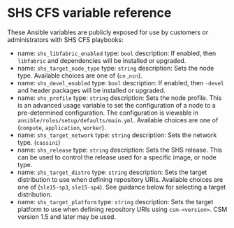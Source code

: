 # SHS CFS variable reference

These Ansible variables are publicly exposed for use by customers or administrators with SHS CFS playbooks:

- name: `shs_libfabric_enabled`
  type: `bool`
  description: If enabled, then `libfabric` and dependencies will be installed or upgraded.
- name: `shs_target_node_type`
  type: `string`
  description: Sets the node type. Available choices are one of (`cn` ,`ncn`).
- name: `shs_devel_enabled`
  type: `bool`
  description: If enabled, then `-devel` and header packages will be installed or upgraded.
- name: `shs_profile`
  type: `string`
  description: Sets the node profile. This is an advanced usage variable to set the configuration of a node to a pre-determined configuration. The configuration is viewable in `ansible/roles/setup/defaults/main.yml`. Available choices are one of (`compute`, `application`, `worker`).
- name: `shs_target_network`
  type: `string`
  description: Sets the network type. (`cassini`)
- name: `shs_release`
  type: `string`
  description: Sets the SHS release. This can be used to control the release used for a specific image, or node type.
- name: `shs_target_distro`
  type: `string`
  description: Sets the target distribution to use when defining repository URIs. Available choices are one of (`sle15-sp3`, `sle15-sp4`). See guidance below for selecting a target distribution.
- name: `shs_target_platform`
  type: `string`
  description: Sets the target platform to use when defining repository URIs using `csm-<version>`.
  CSM version 1.5 and later may be used.
